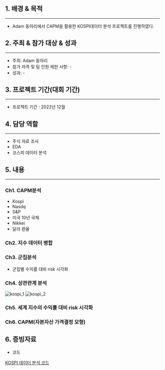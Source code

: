 ## 1. 배경 & 목적

---

- Adam 동아리에서 CAPM을 활용한 KOSPI데이터 분석 프로젝트를 진행하였다.

## 2. 주최 & 참가 대상 & 성과

---

- 주최: Adam 동아리
- 참가 자격 및 팀 인원 제한 사항: -
- 성과: -

## 3. 프로젝트 기간(대회 기간)

---

- 프로젝트 기간 : 2022년 12월

## 4. 담당 역할

---

- 주식 자료 조사
- EDA
- 코스피 데이터 분석

## 5. 내용

---

### Ch1. CAPM분석

- Kospi
- Nasdq
- S&P
- 미국 10년 국채
- Nikkei
- 달러 환율

### Ch2. 지수 데이터 병합

### Ch3. 군집분석

- 군집별 수익률 대비 risk 시각화

### Ch4.  상관관계 분석

![kospi_1](https://github.com/Gayeon6423/Project/assets/113704015/de8a0ea1-ee9e-4c87-b95c-4e890eb8e822)
![kospi_2](https://github.com/Gayeon6423/Project/assets/113704015/9ae0f358-2134-4a0e-9db4-1803c1d30828)

### Ch5. 세계 지수의 수익률 대비 risk 시각화

### Ch6. CAPM(자본자산 가격결정 모형)

## 6. 증빙자료

- 코드

[KOSPI 데이터 분석 코드](https://colab.research.google.com/drive/1fcsFvylc4R6FV36-jGVgZ0-jheEMyV5u?usp=sharing)
